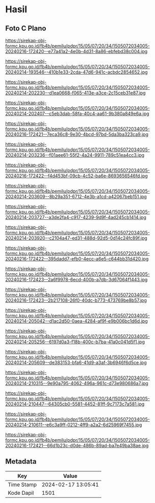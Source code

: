 # Hasil

## Foto C Plano

https://sirekap-obj-formc.kpu.go.id/fb4b/pemilu/pdpr/15/05/07/20/34/1505072034005-20240216-172420--e77a41a2-4e0b-4d31-8a86-ebfebd38c004.jpg

https://sirekap-obj-formc.kpu.go.id/fb4b/pemilu/pdpr/15/05/07/20/34/1505072034005-20240214-193546--410b1e33-2cda-47d6-941c-acbdc2854652.jpg

https://sirekap-obj-formc.kpu.go.id/fb4b/pemilu/pdpr/15/05/07/20/34/1505072034005-20240214-202230--d1ea0668-f065-413e-a3ce-2c15ceb31e87.jpg

https://sirekap-obj-formc.kpu.go.id/fb4b/pemilu/pdpr/15/05/07/20/34/1505072034005-20240214-202407--c5eb3dab-58fa-40c4-aa61-9b380a849e6a.jpg

https://sirekap-obj-formc.kpu.go.id/fb4b/pemilu/pdpr/15/05/07/20/34/1505072034005-20240216-172421--7eca36c8-9e30-4bcd-97bd-5da3ba323ca9.jpg

https://sirekap-obj-formc.kpu.go.id/fb4b/pemilu/pdpr/15/05/07/20/34/1505072034005-20240214-203236--f01aee61-55f2-4a24-9911-789c51ea4cc3.jpg

https://sirekap-obj-formc.kpu.go.id/fb4b/pemilu/pdpr/15/05/07/20/34/1505072034005-20240216-172422--f4d453bf-09cb-4c52-ba6e-8693656546fd.jpg

https://sirekap-obj-formc.kpu.go.id/fb4b/pemilu/pdpr/15/05/07/20/34/1505072034005-20240214-203609--8b29a351-6712-4e3b-a1cd-a42067beb151.jpg

https://sirekap-obj-formc.kpu.go.id/fb4b/pemilu/pdpr/15/05/07/20/34/1505072034005-20240214-203727--a3de2fa4-c917-4239-9d9f-4ad245cb1414.jpg

https://sirekap-obj-formc.kpu.go.id/fb4b/pemilu/pdpr/15/05/07/20/34/1505072034005-20240214-203920--c2104a47-ed31-488d-92d5-0d14c24fc89f.jpg

https://sirekap-obj-formc.kpu.go.id/fb4b/pemilu/pdpr/15/05/07/20/34/1505072034005-20240216-172422--395dadd7-efb0-4ecc-a6e5-c644bb31d420.jpg

https://sirekap-obj-formc.kpu.go.id/fb4b/pemilu/pdpr/15/05/07/20/34/1505072034005-20240216-172423--2a6f9978-6ecd-400b-a7db-3d67064f1443.jpg

https://sirekap-obj-formc.kpu.go.id/fb4b/pemilu/pdpr/15/05/07/20/34/1505072034005-20240216-172423--2b217108-26f0-40dc-b773-473769be8b57.jpg

https://sirekap-obj-formc.kpu.go.id/fb4b/pemilu/pdpr/15/05/07/20/34/1505072034005-20240214-205042--d1ac2d50-0aea-4284-af9f-e9b006bc1d6d.jpg

https://sirekap-obj-formc.kpu.go.id/fb4b/pemilu/pdpr/15/05/07/20/34/1505072034005-20240214-205256--6197d0a3-f18b-400c-b7ba-41a0c041d5f1.jpg

https://sirekap-obj-formc.kpu.go.id/fb4b/pemilu/pdpr/15/05/07/20/34/1505072034005-20240214-205609--de383153-bfa6-41d9-a3af-3b6946f6d5ce.jpg

https://sirekap-obj-formc.kpu.go.id/fb4b/pemilu/pdpr/15/05/07/20/34/1505072034005-20240214-210315--9e90a795-4062-496a-961c-d73e980686a7.jpg

https://sirekap-obj-formc.kpu.go.id/fb4b/pemilu/pdpr/15/05/07/20/34/1505072034005-20240214-210447--64305cb0-5581-4452-81ff-9c7173c7a581.jpg

https://sirekap-obj-formc.kpu.go.id/fb4b/pemilu/pdpr/15/05/07/20/34/1505072034005-20240214-210611--e6c3a9ff-0212-4ff9-a2a2-6d25969f7455.jpg

https://sirekap-obj-formc.kpu.go.id/fb4b/pemilu/pdpr/15/05/07/20/34/1505072034005-20240216-172421--66d1b23c-d0de-486b-89ad-ba7e49ba38ae.jpg


## Metadata

| Key        | Value               |
| ---------- | ------------------- |
| Time Stamp | 2024-02-17 13:05:41 |
| Kode Dapil | 1501                |



